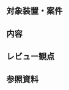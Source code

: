 <!--
以下はプルリクエストのテンプレートです。
対象装置・案件はDRの集計時に必要になるため凡例にしたがって記載してください。
そのほかの項目は集計に使用しないため記入は任意かつフリーフォーマットです。
なお、このテンプレートの説明文はHTMLスタイルでコメントアウトされるため投稿時に削除する必要はありません。
-->

## 対象装置・案件
<!--
変更対象となる装置・案件をカスタマイズコード(1行)で指定します。
複数の装置・案件に該当する場合は半角カンマで区切って入力してください。
標準機能や全装置に展開が必要なバグ修正などの場合は「Standard」を指定してください。
-->

## 内容
<!--
変更の内容を記載します。(フリーフォーマット)
ヒストリや仕様書などですでに共有済の場合は空欄でも構いません。
-->

## レビュー観点
<!--
レビューのためあらかじめ共有したい観点や注意点を記載します。(フリーフォーマット)
例：緊急でマージしなければいけない機能でメンテナンス性・可読性の向上は別途対応する場合など
特にない場合は空欄でも構いません。
-->

## 参照資料
<!--
レビューのため参照してほしい資料があればフォルダパスやURLを記載します。(フリーフォーマット)
-->
